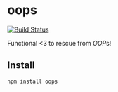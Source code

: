 # oops

[![Build Status](https://secure.travis-ci.org/Gozala/oops.png)](http://travis-ci.org/Gozala/oops)

Functional <3 to rescue from *OOP*s!

## Install

    npm install oops
